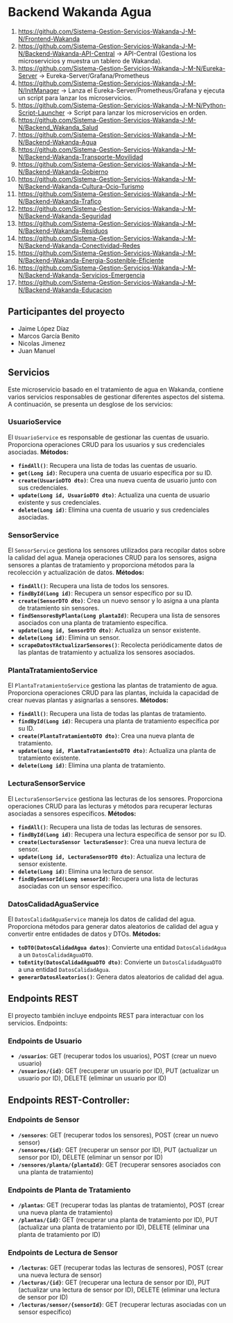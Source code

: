 # Backend Wakanda Agua


1. https://github.com/Sistema-Gestion-Servicios-Wakanda-J-M-N/Frontend-Wakanda
2. https://github.com/Sistema-Gestion-Servicios-Wakanda-J-M-N/Backend-Wakanda-API-Central   -> API-Central (Gestiona los microservicios y muestra un tablero de Wakanda).
3. https://github.com/Sistema-Gestion-Servicios-Wakanda-J-M-N/Eureka-Server   -> Eureka-Server/Grafana/Prometheus
4. https://github.com/Sistema-Gestion-Servicios-Wakanda-J-M-N/InitManager   -> Lanza el Eureka-Server/Prometheus/Grafana y ejecuta un script para lanzar los microservicios.
5. https://github.com/Sistema-Gestion-Servicios-Wakanda-J-M-N/Python-Script-Launcher   -> Script para lanzar los microservicios en orden.
6. https://github.com/Sistema-Gestion-Servicios-Wakanda-J-M-N/Backend_Wakanda_Salud
7. https://github.com/Sistema-Gestion-Servicios-Wakanda-J-M-N/Backend-Wakanda-Agua
8. https://github.com/Sistema-Gestion-Servicios-Wakanda-J-M-N/Backend-Wakanda-Transporte-Movilidad
9. https://github.com/Sistema-Gestion-Servicios-Wakanda-J-M-N/Backend-Wakanda-Gobierno
10. https://github.com/Sistema-Gestion-Servicios-Wakanda-J-M-N/Backend-Wakanda-Cultura-Ocio-Turismo
11. https://github.com/Sistema-Gestion-Servicios-Wakanda-J-M-N/Backend-Wakanda-Trafico
12. https://github.com/Sistema-Gestion-Servicios-Wakanda-J-M-N/Backend-Wakanda-Seguridad
13. https://github.com/Sistema-Gestion-Servicios-Wakanda-J-M-N/Backend-Wakanda-Residuos
14. https://github.com/Sistema-Gestion-Servicios-Wakanda-J-M-N/Backend-Wakanda-Conectividad-Redes
15. https://github.com/Sistema-Gestion-Servicios-Wakanda-J-M-N/Backend-Wakanda-Energia-Sostenible-Eficiente
16. https://github.com/Sistema-Gestion-Servicios-Wakanda-J-M-N/Backend-Wakanda-Servicios-Emergencia
17. https://github.com/Sistema-Gestion-Servicios-Wakanda-J-M-N/Backend-Wakanda-Educacion

## Participantes del proyecto

- Jaime López Díaz
- Marcos García Benito
- Nicolas Jimenez
- Juan Manuel

## Servicios
Este microservicio basado en el tratamiento de agua en Wakanda, contiene varios servicios responsables de gestionar diferentes aspectos del sistema. A continuación, se presenta un desglose de los servicios:

### UsuarioService
El `UsuarioService` es responsable de gestionar las cuentas de usuario. Proporciona operaciones CRUD para los usuarios y sus credenciales asociadas.
**Métodos:**
- **`findAll()`**: Recupera una lista de todas las cuentas de usuario.
- **`get(Long id)`**: Recupera una cuenta de usuario específica por su ID.
- **`create(UsuarioDTO dto)`**: Crea una nueva cuenta de usuario junto con sus credenciales.
- **`update(Long id, UsuarioDTO dto)`**: Actualiza una cuenta de usuario existente y sus credenciales.
- **`delete(Long id)`**: Elimina una cuenta de usuario y sus credenciales asociadas.
  
### SensorService
El `SensorService` gestiona los sensores utilizados para recopilar datos sobre la calidad del agua. Maneja operaciones CRUD para los sensores, asigna sensores a plantas de tratamiento y proporciona métodos para la recolección y actualización de datos.
**Métodos:**
- **`findAll()`**: Recupera una lista de todos los sensores.
- **`findById(Long id)`**: Recupera un sensor específico por su ID.
- **`create(SensorDTO dto)`**: Crea un nuevo sensor y lo asigna a una planta de tratamiento sin sensores.
- **`findSensoresByPlanta(Long plantaId)`**: Recupera una lista de sensores asociados con una planta de tratamiento específica.
- **`update(Long id, SensorDTO dto)`**: Actualiza un sensor existente.
- **`delete(Long id)`**: Elimina un sensor.
- **`scrapeDatosYActualizarSensores()`**: Recolecta periódicamente datos de las plantas de tratamiento y actualiza los sensores asociados.
  
### PlantaTratamientoService
El `PlantaTratamientoService` gestiona las plantas de tratamiento de agua. Proporciona operaciones CRUD para las plantas, incluida la capacidad de crear nuevas plantas y asignarlas a sensores.
**Métodos:**
- **`findAll()`**: Recupera una lista de todas las plantas de tratamiento.
- **`findById(Long id)`**: Recupera una planta de tratamiento específica por su ID.
- **`create(PlantaTratamientoDTO dto)`**: Crea una nueva planta de tratamiento.
- **`update(Long id, PlantaTratamientoDTO dto)`**: Actualiza una planta de tratamiento existente.
- **`delete(Long id)`**: Elimina una planta de tratamiento.
  
### LecturaSensorService
El `LecturaSensorService` gestiona las lecturas de los sensores. Proporciona operaciones CRUD para las lecturas y métodos para recuperar lecturas asociadas a sensores específicos.
**Métodos:**
- **`findAll()`**: Recupera una lista de todas las lecturas de sensores.
- **`findById(Long id)`**: Recupera una lectura específica de sensor por su ID.
- **`create(LecturaSensor lecturaSensor)`**: Crea una nueva lectura de sensor.
- **`update(Long id, LecturaSensorDTO dto)`**: Actualiza una lectura de sensor existente.
- **`delete(Long id)`**: Elimina una lectura de sensor.
- **`findBySensorId(Long sensorId)`**: Recupera una lista de lecturas asociadas con un sensor específico.
  
### DatosCalidadAguaService
El `DatosCalidadAguaService` maneja los datos de calidad del agua. Proporciona métodos para generar datos aleatorios de calidad del agua y convertir entre entidades de datos y DTOs.
**Métodos:**
- **`toDTO(DatosCalidadAgua datos)`**: Convierte una entidad `DatosCalidadAgua` a un `DatosCalidadAguaDTO`.
- **`toEntity(DatosCalidadAguaDTO dto)`**: Convierte un `DatosCalidadAguaDTO` a una entidad `DatosCalidadAgua`.
- **`generarDatosAleatorios()`**: Genera datos aleatorios de calidad del agua.

## Endpoints REST
El proyecto también incluye endpoints REST para interactuar con los servicios. Endpoints:

### Endpoints de Usuario
- **`/usuarios`**: GET (recuperar todos los usuarios), POST (crear un nuevo usuario)
- **`/usuarios/{id}`**: GET (recuperar un usuario por ID), PUT (actualizar un usuario por ID), DELETE (eliminar un usuario por ID)

## Endpoints REST-Controller:
  
### Endpoints de Sensor
- **`/sensores`**: GET (recuperar todos los sensores), POST (crear un nuevo sensor)
- **`/sensores/{id}`**: GET (recuperar un sensor por ID), PUT (actualizar un sensor por ID), DELETE (eliminar un sensor por ID)
- **`/sensores/planta/{plantaId}`**: GET (recuperar sensores asociados con una planta de tratamiento)
  
### Endpoints de Planta de Tratamiento
- **`/plantas`**: GET (recuperar todas las plantas de tratamiento), POST (crear una nueva planta de tratamiento)
- **`/plantas/{id}`**: GET (recuperar una planta de tratamiento por ID), PUT (actualizar una planta de tratamiento por ID), DELETE (eliminar una planta de tratamiento por ID)
  
### Endpoints de Lectura de Sensor
- **`/lecturas`**: GET (recuperar todas las lecturas de sensores), POST (crear una nueva lectura de sensor)
- **`/lecturas/{id}`**: GET (recuperar una lectura de sensor por ID), PUT (actualizar una lectura de sensor por ID), DELETE (eliminar una lectura de sensor por ID)
- **`/lecturas/sensor/{sensorId}`**: GET (recuperar lecturas asociadas con un sensor específico)
